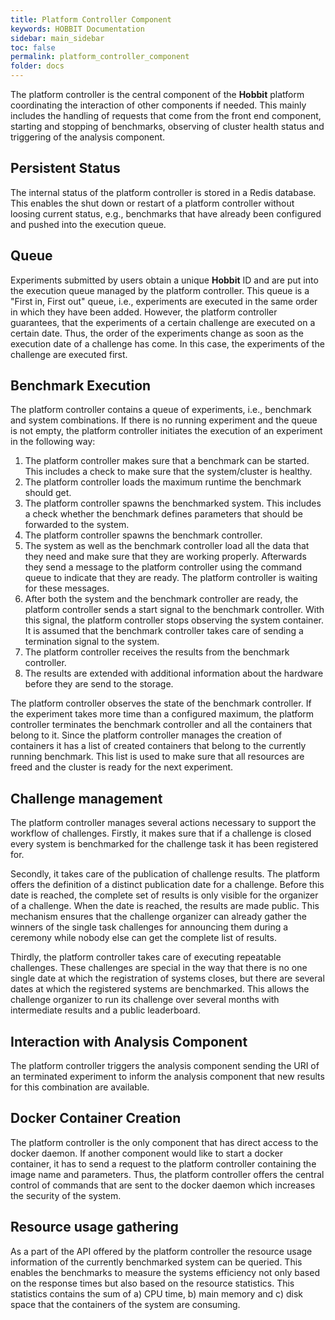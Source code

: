 ```yaml
---
title: Platform Controller Component
keywords: HOBBIT Documentation
sidebar: main_sidebar
toc: false
permalink: platform_controller_component
folder: docs
---
```


The platform controller is the central component of the **Hobbit** platform coordinating the interaction of other components if needed.
This mainly includes the handling of requests that come from the front end component, starting and stopping of benchmarks, observing of cluster health status and triggering of the analysis component.

## Persistent Status
The internal status of the platform controller is stored in a Redis database.
This enables the shut down or restart of a platform controller without loosing current status, e.g., benchmarks that have already been configured and pushed into the execution queue.

## Queue

Experiments submitted by users obtain a unique **Hobbit** ID and are put into the execution queue managed by the platform controller.
This queue is a "First in, First out" queue, i.e., experiments are executed in the same order in which they have been added.
However, the platform controller guarantees, that the experiments of a certain challenge are executed on a certain date.
Thus, the order of the experiments change as soon as the execution date of a challenge has come.
In this case, the experiments of the challenge are executed first.

## Benchmark Execution
The platform controller contains a queue of experiments, i.e., benchmark and system combinations.
If there is no running experiment and the queue is not empty, the platform controller initiates the execution of an experiment in the following way:
1. The platform controller makes sure that a benchmark can be started. This includes a check to make sure that the system/cluster is healthy.
1. The platform controller loads the maximum runtime the benchmark should get.
1. The platform controller spawns the benchmarked system. This includes a check whether the benchmark defines parameters that should be forwarded to the system.
1. The platform controller spawns the benchmark controller.
1. The system as well as the benchmark controller load all the data that they need and make sure that they are working properly. Afterwards they send a message to the platform controller using the command queue to indicate that they are ready. The platform controller is waiting for these messages.
1. After both the system and the benchmark controller are ready, the platform controller sends a start signal to the benchmark controller. With this signal, the platform controller stops observing the system container. It is assumed that the benchmark controller takes care of sending a termination signal to the system.
1. The platform controller receives the results from the benchmark controller.
1. The results are extended with additional information about the hardware before they are send to the storage.

The platform controller observes the state of the benchmark controller.
If the experiment takes more time than a configured maximum, the platform controller terminates the benchmark controller and all the containers that belong to it.
Since the platform controller manages the creation of containers it has a list of created containers that belong to the currently running benchmark.
This list is used to make sure that all resources are freed and the cluster is ready for the next experiment.

## Challenge management

The platform controller manages several actions necessary to support the workflow of challenges. Firstly, it makes sure that if a challenge is closed every system is benchmarked for the challenge task it has been registered for.

Secondly, it takes care of the publication of challenge results. The platform offers the definition of a distinct publication date for a challenge. Before this date is reached, the complete set of results is only visible for the organizer of a challenge. When the date is reached, the results are made public. This mechanism ensures that the challenge organizer can already gather the winners of the single task challenges for announcing them during a ceremony while nobody else can get the complete list of results.

Thirdly, the platform controller takes care of executing repeatable challenges. These challenges are special in the way that there is no one single date at which the registration of systems closes, but there are several dates at which the registered systems are benchmarked.
This allows the challenge organizer to run its challenge over several months with intermediate results and a public leaderboard.

## Interaction with Analysis Component
The platform controller triggers the analysis component sending the URI of an terminated experiment to inform the analysis component that new results for this combination are available.

## Docker Container Creation
The platform controller is the only component that has direct access to the docker daemon.
If another component would like to start a docker container, it has to send a request to the platform controller containing the image name and parameters.
Thus, the platform controller offers the central control of commands that are sent to the docker daemon which increases the security of the system.

## Resource usage gathering

As a part of the API offered by the platform controller the resource usage information of the currently benchmarked system can be queried. This enables the benchmarks to measure the systems efficiency not only based on the response times but also based on the resource statistics. This statistics contains the sum of a) CPU time, b) main memory and c) disk space that the containers of the system are consuming.
